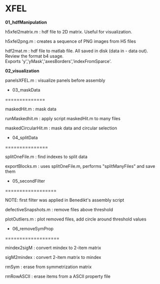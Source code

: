 # XFEL


**01_hdfManipulation**


h5xfel2matrix.m : hdf file to 2D matrix. Useful for visualization.

h5xfel2png.m  : creates a sequence of PNG images from H5 files

hdf2mat.m : hdf file to matlab file.  All saved in disk (data in - data out).  Review the format b4 usage.             
            Exports 'y','yMask','axesBorders','indexFromSparce'.





**02_visualization**


panelsXFEL.m : visualize panels before assembly





* 03_maskData

==============


maskedHit.m : mask data

runMaskedhit.m : apply script maskedHit.m to many files

maskedCircularHit.m : mask data and circular selection






* 04_splitData

===============

splitOneFile.m : find indexes to split data

exportBlocks.m : uses splitOneFile.m, performs "splitManyFiles" and save them





* 05_secondFilter

==================


NOTE: first filter was applied in Benedikt's assembly script


defectiveSnapshots.m : remove files above threshold

plotOutliers.m : plot removed files,  add circle around threshold values





* 06_removeSymProp

===================

mindex2sigM : convert mindex to 2-item matrix

sigM2mindex : convert 2-item matrix to mindex

rmSym : erase from symmetrization matrix

rmRowASCII : erase items from a ASCII property file



